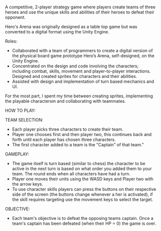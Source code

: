 A competitive, 2-player strategy game where players create teams of three heroes and use the unique skills and abilities of their heroes to defeat their opponent.

  

Hero's Arena was originally designed as a table top game but was converted to a digital format using the Unity Engine.

 

Roles:

- Collaborated with a team of programmers to create a digital version of the physical board game prototype Hero’s Arena, self-designed, on the Unity Engine.
- Concentrated on the design and code involving the characters; including combat, skills, movement and player-to-player interactions.
Designed and created sprites for characters and their abilities.
- Assisted with design and implementation of turn based mechanics and UI.

For the most part, I spent my time between creating sprites, implementing the playable charactersm and collaborating with teammates. 


HOW TO PLAY:

TEAM SELECTION:
- Each player picks three characters to create their team.
- Player one chooses first and then player two, this continues back and forth until each player has chosen three characters.
- The first character added to a team is the "Captain" of that team."

GAMEPLAY:
- The game itself is turn based (similar to chess) the character to be active in the next turn is based on what order you added them to your team. The round ends when all characters have had a turn.
- Player one moves their units using the WASD keys and Player two with the arrow keys.
- To use character skills players can press the buttons on their respective side of the screen (the buttons change whenever a her is activated), if the skill requires targeting use the movement keys to select the target.

OBJECTIVE:
- Each team's objective is to defeat the opposing teams captain. Once a team's captain has been defeated (when their HP = 0) the game is over. 
